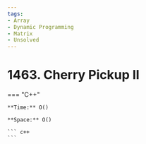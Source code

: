 ```yaml
---
tags:
- Array
- Dynamic Programming
- Matrix
- Unsolved
---
```



# 1463. Cherry Pickup II

=== "C++"

    **Time:** O()

    **Space:** O()

    ``` c++
    ```